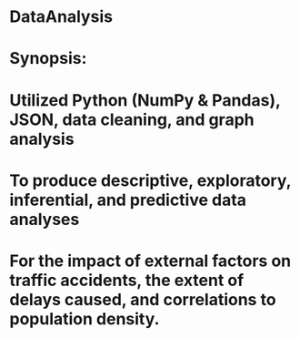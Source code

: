 # DataAnalysis

# Synopsis: 
# Utilized Python (NumPy & Pandas), JSON, data cleaning, and graph analysis
# To produce descriptive, exploratory, inferential, and predictive data analyses 
# For the impact of external factors on traffic accidents, the extent of delays caused, and correlations to population density. 
